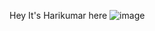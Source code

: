 Hey It's Harikumar here 
![image](https://user-images.githubusercontent.com/62538135/127737060-e3e27ac9-311c-4b41-96a9-736d24099317.png)

